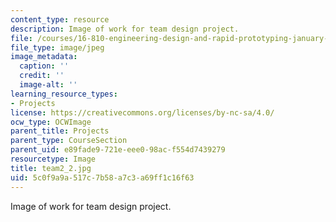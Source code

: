 ```yaml
---
content_type: resource
description: Image of work for team design project.
file: /courses/16-810-engineering-design-and-rapid-prototyping-january-iap-2005/5c0f9a9a517c7b58a7c3a69ff1c16f63_team2_2.jpg
file_type: image/jpeg
image_metadata:
  caption: ''
  credit: ''
  image-alt: ''
learning_resource_types:
- Projects
license: https://creativecommons.org/licenses/by-nc-sa/4.0/
ocw_type: OCWImage
parent_title: Projects
parent_type: CourseSection
parent_uid: e89fade9-721e-eee0-98ac-f554d7439279
resourcetype: Image
title: team2_2.jpg
uid: 5c0f9a9a-517c-7b58-a7c3-a69ff1c16f63
---
```

Image of work for team design project.